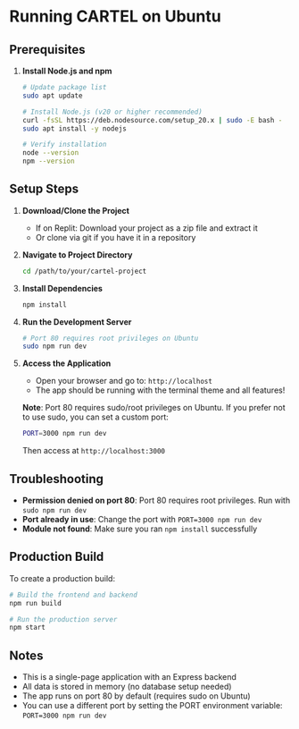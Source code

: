 # Running CARTEL on Ubuntu

## Prerequisites

1. **Install Node.js and npm**
   ```bash
   # Update package list
   sudo apt update
   
   # Install Node.js (v20 or higher recommended)
   curl -fsSL https://deb.nodesource.com/setup_20.x | sudo -E bash -
   sudo apt install -y nodejs
   
   # Verify installation
   node --version
   npm --version
   ```

## Setup Steps

1. **Download/Clone the Project**
   - If on Replit: Download your project as a zip file and extract it
   - Or clone via git if you have it in a repository

2. **Navigate to Project Directory**
   ```bash
   cd /path/to/your/cartel-project
   ```

3. **Install Dependencies**
   ```bash
   npm install
   ```

4. **Run the Development Server**
   ```bash
   # Port 80 requires root privileges on Ubuntu
   sudo npm run dev
   ```

5. **Access the Application**
   - Open your browser and go to: `http://localhost`
   - The app should be running with the terminal theme and all features!
   
   **Note**: Port 80 requires sudo/root privileges on Ubuntu. If you prefer not to use sudo, you can set a custom port:
   ```bash
   PORT=3000 npm run dev
   ```
   Then access at `http://localhost:3000`

## Troubleshooting

- **Permission denied on port 80**: Port 80 requires root privileges. Run with `sudo npm run dev`
- **Port already in use**: Change the port with `PORT=3000 npm run dev`
- **Module not found**: Make sure you ran `npm install` successfully

## Production Build

To create a production build:

```bash
# Build the frontend and backend
npm run build

# Run the production server
npm start
```

## Notes

- This is a single-page application with an Express backend
- All data is stored in memory (no database setup needed)
- The app runs on port 80 by default (requires sudo on Ubuntu)
- You can use a different port by setting the PORT environment variable: `PORT=3000 npm run dev`

